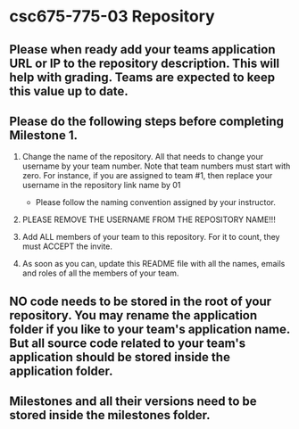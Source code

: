 # csc675-775-03 Repository

## Please when ready add your teams application URL or IP to the repository description. This will help with grading. Teams are expected to keep this value up to date.

## Please do the following steps before completing Milestone 1.
1. Change the name of the repository. All that needs to change your username by your team number. Note that team numbers must start with zero. For instance, if you are assigned to team #1, then replace your username in the repository link name by 01
      - Please follow the naming convention assigned by your instructor. 

1. PLEASE REMOVE THE USERNAME FROM THE REPOSITORY NAME!!!

2. Add ALL members of your team to this repository. For it to count, they must ACCEPT the invite.

3. As soon as you can, update this README file with all the names, emails and roles of all the members of your team.

## NO code needs to be stored in the root of your repository. You may rename the application folder if you like to your team's application name. But all source code related to your team's application should be stored inside the application folder.
## Milestones and all their versions need to be stored inside the milestones folder. 
